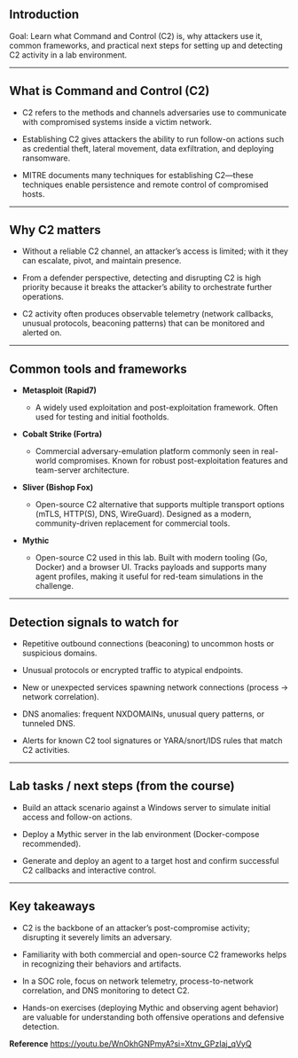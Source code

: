 
## Introduction

Goal: Learn what Command and Control (C2) is, why attackers use it, common frameworks, and practical next steps for setting up and detecting C2 activity in a lab environment.

---

## What is Command and Control (C2)

- C2 refers to the methods and channels adversaries use to communicate with compromised systems inside a victim network.
    
- Establishing C2 gives attackers the ability to run follow-on actions such as credential theft, lateral movement, data exfiltration, and deploying ransomware.
    
- MITRE documents many techniques for establishing C2—these techniques enable persistence and remote control of compromised hosts.
    

---

## Why C2 matters

- Without a reliable C2 channel, an attacker’s access is limited; with it they can escalate, pivot, and maintain presence.
    
- From a defender perspective, detecting and disrupting C2 is high priority because it breaks the attacker’s ability to orchestrate further operations.
    
- C2 activity often produces observable telemetry (network callbacks, unusual protocols, beaconing patterns) that can be monitored and alerted on.
    

---

## Common tools and frameworks

- **Metasploit (Rapid7)**
    
    - A widely used exploitation and post-exploitation framework. Often used for testing and initial footholds.
        
- **Cobalt Strike (Fortra)**
    
    - Commercial adversary-emulation platform commonly seen in real-world compromises. Known for robust post-exploitation features and team-server architecture.
        
- **Sliver (Bishop Fox)**
    
    - Open-source C2 alternative that supports multiple transport options (mTLS, HTTP(S), DNS, WireGuard). Designed as a modern, community-driven replacement for commercial tools.
        
- **Mythic**
    
    - Open-source C2 used in this lab. Built with modern tooling (Go, Docker) and a browser UI. Tracks payloads and supports many agent profiles, making it useful for red-team simulations in the challenge.
        

---

## Detection signals to watch for

- Repetitive outbound connections (beaconing) to uncommon hosts or suspicious domains.
    
- Unusual protocols or encrypted traffic to atypical endpoints.
    
- New or unexpected services spawning network connections (process → network correlation).
    
- DNS anomalies: frequent NXDOMAINs, unusual query patterns, or tunneled DNS.
    
- Alerts for known C2 tool signatures or YARA/snort/IDS rules that match C2 activities.
    

---

## Lab tasks / next steps (from the course)

- Build an attack scenario against a Windows server to simulate initial access and follow-on actions.
    
- Deploy a Mythic server in the lab environment (Docker-compose recommended).
    
- Generate and deploy an agent to a target host and confirm successful C2 callbacks and interactive control.
    

---

## Key takeaways

- C2 is the backbone of an attacker’s post-compromise activity; disrupting it severely limits an adversary.
    
- Familiarity with both commercial and open-source C2 frameworks helps in recognizing their behaviors and artifacts.
    
- In a SOC role, focus on network telemetry, process-to-network correlation, and DNS monitoring to detect C2.
    
- Hands-on exercises (deploying Mythic and observing agent behavior) are valuable for understanding both offensive operations and defensive detection.

**Reference**
https://youtu.be/WnOkhGNPmyA?si=Xtnv_GPzIaj_qVyQ